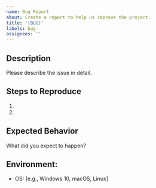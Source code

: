 ```yaml
---
name: Bug Report
about: Create a report to help us improve the project.
title: '[BUG]'
labels: bug
assignees: ''
---
```


## Description
Please describe the issue in detail.

## Steps to Reproduce
1.
2.

## Expected Behavior
What did you expect to happen?

## Environment:
- OS: [e.g., Windows 10, macOS, Linux]
